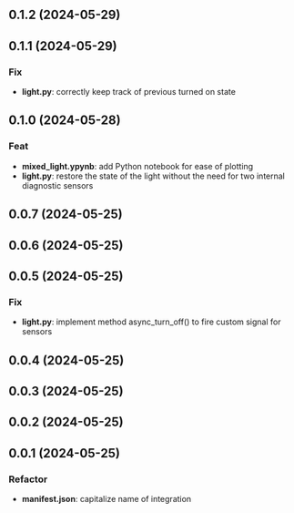 ## 0.1.2 (2024-05-29)

## 0.1.1 (2024-05-29)

### Fix

- **light.py**: correctly keep track of previous turned on state

## 0.1.0 (2024-05-28)

### Feat

- **mixed_light.ypynb**: add Python notebook for ease of plotting
- **light.py**: restore the state of the light without the need for two internal diagnostic sensors

## 0.0.7 (2024-05-25)

## 0.0.6 (2024-05-25)

## 0.0.5 (2024-05-25)

### Fix

- **light.py**: implement method async_turn_off() to fire custom signal for sensors

## 0.0.4 (2024-05-25)

## 0.0.3 (2024-05-25)

## 0.0.2 (2024-05-25)

## 0.0.1 (2024-05-25)

### Refactor

- **manifest.json**: capitalize name of integration
